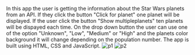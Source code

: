 In this app the user is getting the information about the Star Wars planets from an API. If they click the button "Click for planet" one planet will be displayed. If the user click the button "Show multipleplanets" ten planets will be dispayed each time. On the drop down button the user can use one of the option "Unknown", "Low", "Medium" or "High" and the planets color background it will change depending on the population number. The app is built using HTML, CSS and JavaScript.
![p1](https://user-images.githubusercontent.com/69143183/119251149-d81cf200-bb9c-11eb-8f84-ea439f402392.png)
![p2](https://user-images.githubusercontent.com/69143183/119251155-de12d300-bb9c-11eb-8699-ec4e481bb6b2.png)
